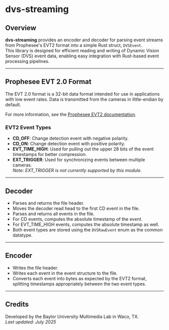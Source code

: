 # dvs-streaming

## Overview

**dvs-streaming** provides an encoder and decoder for parsing event streams from Prophesee's EVT2 format into a simple Rust struct, `DVSEvent`.  
This library is designed for efficient reading and writing of Dynamic Vision Sensor (DVS) event data, enabling easy integration with Rust-based event processing pipelines.

---

## Prophesee EVT 2.0 Format

The EVT 2.0 format is a 32-bit data format intended for use in applications with low event rates. Data is transmitted from the cameras in little-endian by default.

For more information, see the [Prophesee EVT2 documentation](https://docs.prophesee.ai/stable/data/encoding_formats/evt2.html).

### EVT2 Event Types

- **CD_OFF**: Change detection event with negative polarity.
- **CD_ON**: Change detection event with positive polarity.
- **EVT_TIME_HIGH**: Used for pulling out the upper 28 bits of the event timestamps for better compression.
- **EXT_TRIGGER**: Used for synchronizing events between multiple cameras.  
  _Note: EXT_TRIGGER is not currently supported by this module._

---

## Decoder

- Parses and returns the file header.
- Moves the decoder read head to the first CD event in the file.
- Parses and returns all events in the file.
- For CD events, computes the absolute timestamp of the event.
- For EVT_TIME_HIGH events, computes the absolute timestamp as well.
- Both event types are stored using the `DVSRawEvent` enum as the common datatype.

---

## Encoder

- Writes the file header.
- Writes each event in the event structure to the file.
- Converts each event into bytes as expected by the EVT2 format, splitting timestamps appropriately between the two event types.

---

## Credits

Developed by the Baylor University Multimedia Lab in Waco, TX.  
_Last updated: July 2025_

